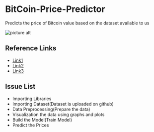 # BitCoin-Price-Predictor
Predicts the price of Bitcoin value based on the dataset available to us


![picture alt](https://miro.medium.com/max/1200/1*WhIt33mY2Xey5vc3CJhIqQ.png )




## Reference Links
* [Link1](https://towardsdatascience.com/using-machine-learning-to-predict-future-bitcoin-prices-6637e7bfa58f?gi=be2f3d612733)
* [Link2](https://www.youtube.com/watch?v=EqWm8A-dRYg)
* [Link3](https://github.com/topics/bitcoin-price-prediction)



## Issue List
* Importing Libraries
* Importing Dataset(Dataset is uploaded on github)
* Data Preprocessing(Prepare the data)
* Visualization the data using graphs and plots
* Build the Model(Train Model)
* Predict the Prices
